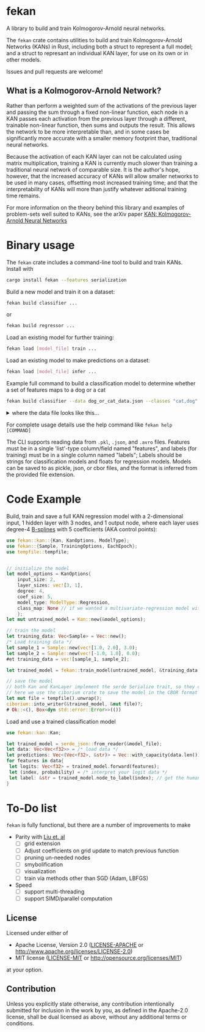 # fekan
A library to build and train Kolmogorov-Arnold neural networks.

 The `fekan` crate contains utilities to build and train Kolmogorov-Arnold Networks (KANs) in Rust, including both a struct to represent a full model; and a struct to represant an individual KAN layer, for use on its own or in other models.

 Issues and pull requests are welcome!

 ## What is a Kolmogorov-Arnold Network?
 Rather than perform a weighted sum of the activations of the previous layer and passing the sum through a fixed non-linear function,
 each node in a KAN passes each activation from the previous layer through a different, trainable non-linear function, then sums and outputs the result.
 This allows the network to be more interpretable than,
 and in some cases be significantly more accurate with a smaller memory footprint than, traditional neural networks.

 Because the activation of each KAN layer can not be calculated using matrix multiplication, training a KAN is currently much slower than training a traditional neural network of comparable size.
 It is the author's hope, however, that the increased accuracy of KANs will allow smaller networks to be used in many cases, offsetting most increased training time;
 and that the interpretability of KANs will more than justify whatever aditional training time remains.

 For more information on the theory behind this library and examples of problem-sets well suited to KANs, see the arXiv paper [KAN: Kolmogorov-Arnold Neural Networks](https://arxiv.org/abs/2404.19756)

# Binary usage
The `fekan` crate includes a command-line tool to build and train KANs. Install with 
```sh
cargo install fekan --features serialization
```

Build a new model and train it on a dataset:
```sh
fekan build classifier ...
```
or
```sh
fekan build regressor ...
```

Load an existing model for further training:
```sh
fekan load [model_file] train ...
```

Load an existing model to make predictions on a dataset:
```sh
fekan load [model_file] infer ...
```

Example full command to build a classification model to determine whether a set of features maps to a dog or a cat
```sh
fekan build classifier --data dog_or_cat_data.json --classes "cat,dog" --degree 3 --coefs 4 --hidden-layer-sizes "5,3" --num-epochs 250 --knot-update-interval 100 --knot-adaptivity 0.1 --learning-rate 0.05, --validation-split 0.2 --validate-each-epoch --model-out my_new_model.cbor
```

<details>
<summary>where the data file looks like this...</summary>

```json
[
  {
    features: [1.2, 3.14159, -22.0]
    label: "cat"
  }
  {
    features: [2.89, -0.002, 16.288844]
    label: "dog"
  }
]
```
</details>


For complete usage details use the help command like `fekan help [COMMAND]`

The CLI supports reading data from `.pkl`, `.json`, and `.avro` files. Features must be in a single 'list'-type column/field named "features", and labels (for training) must be in a single column named "labels"; Labels should be strings for classification models and floats for regression models. Models can be saved to as pickle, json, or cbor files, and the format is inferred from the provided file extension.

 # Code Example
 Build, train and save a full KAN regression model with a 2-dimensional input, 1 hidden layer with 3 nodes, and 1 output node,
 where each layer uses degree-4 [B-splines](https://en.wikipedia.org/wiki/B-spline) with 5 coefficients (AKA control points):
 ```rust
 use fekan::kan::{Kan, KanOptions, ModelType};
 use fekan::{Sample, TrainingOptions, EachEpoch};
 use tempfile::tempfile;


 // initialize the model
 let model_options = KanOptions{
     input_size: 2,
     layer_sizes: vec![3, 1],
     degree: 4,
     coef_size: 5,
     model_type: ModelType::Regression,
     class_map: None // if we wanted a multivariate-regression model with named outputs, those names would go here
     };
 let mut untrained_model = Kan::new(&model_options);

 // train the model
 let training_data: Vec<Sample> = Vec::new();
 /* Load training data */
 let sample_1 = Sample::new(vec![1.0, 2.0], 3.0);
 let sample_2 = Sample::new(vec![-1.0, 1.0], 0.0);
 #et training_data = vec![sample_1, sample_2];

 let trained_model = fekan::train_model(untrained_model, &training_data, EachEpoch::DoNotValidateModel, &fekan::EmptyObserver::new(), TrainingOptions::default())?;

 // save the model
 // both Kan and KanLayer implement the serde Serialize trait, so they can be saved to a file using any serde-compatible format
 // here we use the ciborium crate to save the model in the CBOR format
 let mut file = tempfile().unwrap();
 ciborium::into_writer(&trained_model, &mut file)?;
 # Ok::<(), Box<dyn std::error::Error>>(())
 ```

Load and use a trained classification model
 ```rust
 use fekan::kan::Kan;

 let trained_model = serde_json::from_reader(&model_file);
 let data: Vec<Vec<f32>> = /* load data */
 let predictions: Vec<(Vec<f32>, &str)> = Vec::with_capacity(data.len());
 for features in data{
  let logits: Vec<f32> = trained_model.forward(features);
  let (index, probability) = /* interpret your logit data */
  let label: &str = trained_model.node_to_label(index); // get the human-readable label for a given output node
 }
 ```

# To-Do list
`fekan` is fully functional, but there are a number of improvements to make
- Parity with [Liu et. al](https://arxiv.org/abs/2404.19756)
    - [ ] grid extension
    - [ ] Adjust coefficients on grid update to match previous function
    - [ ] pruning un-needed nodes
    - [ ] smybolification
    - [ ] visualization
    - [ ] train via methods other than SGD (Adam, LBFGS)
- Speed
    - [ ] support multi-threading
    - [ ] support SIMD/parallel computation

## License

Licensed under either of

 * Apache License, Version 2.0
   ([LICENSE-APACHE](LICENSE-APACHE.txt) or http://www.apache.org/licenses/LICENSE-2.0)
 * MIT license
   ([LICENSE-MIT](LICENSE-MIT.txt) or http://opensource.org/licenses/MIT)

at your option.

## Contribution

Unless you explicitly state otherwise, any contribution intentionally submitted
for inclusion in the work by you, as defined in the Apache-2.0 license, shall be
dual licensed as above, without any additional terms or conditions.
